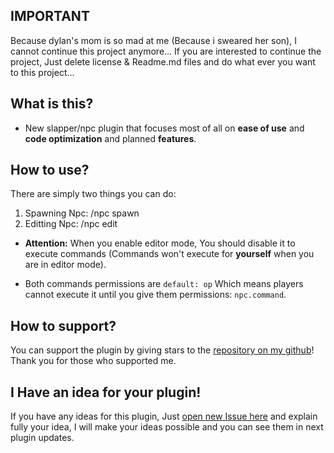## IMPORTANT
Because dylan's mom is so mad at me (Because i sweared her son), I cannot continue this project anymore... If you are interested to continue the project, Just delete license & Readme.md files and do what ever you want to this project...
## What is this?
* New slapper/npc plugin that focuses most of all on <strong>ease of use</strong> and <strong>code optimization</strong> and planned <strong>features</strong>.

## How to use?
There are simply two things you can do:

1. Spawning Npc: /npc spawn
2. Editting Npc: /npc edit

* <strong>Attention:</strong> When you enable editor mode, You should disable it to execute commands (Commands won't execute for <strong>yourself</strong> when you are in editor mode).

* Both commands permissions are <code>default: op</code> Which means players cannot execute it until you give them permissions: <code>npc.command</code>.

## How to support?
You can support the plugin by giving stars to the <a href="https://github.com/HighestDreams/AllInOneNpc">repository on my github</a>! Thank you for those who supported me.

## I Have an idea for your plugin!
If you have any ideas for this plugin, Just <a href="https://github.com/HighestDreams/AllInOneNpc/issues/new">open new Issue here</a> and explain fully your idea, I will make your ideas possible and you can see them in next plugin updates.
